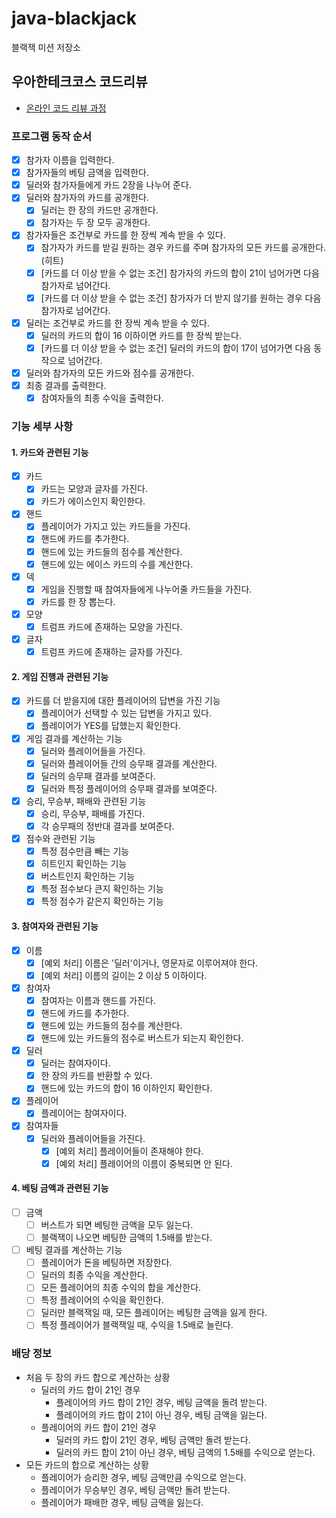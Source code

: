# java-blackjack

블랙잭 미션 저장소

## 우아한테크코스 코드리뷰

- [온라인 코드 리뷰 과정](https://github.com/woowacourse/woowacourse-docs/blob/master/maincourse/README.md)

### 프로그램 동작 순서
- [x] 참가자 이름을 입력한다.
- [x] 참가자들의 베팅 금액을 입력한다.
- [x] 딜러와 참가자들에게 카드 2장을 나누어 준다.
- [x] 딜러와 참가자의 카드를 공개한다.
  - [x] 딜러는 한 장의 카드만 공개한다.
  - [x] 참가자는 두 장 모두 공개한다.
- [x] 참가자들은 조건부로 카드를 한 장씩 계속 받을 수 있다.
    - [x] 참가자가 카드를 받길 원하는 경우 카드를 주며 참가자의 모든 카드를 공개한다. (히트)
    - [x] [카드를 더 이상 받을 수 없는 조건] 참가자의 카드의 합이 21이 넘어가면 다음 참가자로 넘어간다.
    - [x] [카드를 더 이상 받을 수 없는 조건] 참가자가 더 받지 않기를 원하는 경우 다음 참가자로 넘어간다.
- [x] 딜러는 조건부로 카드를 한 장씩 계속 받을 수 있다.
  - [x] 딜러의 카드의 합이 16 이하이면 카드를 한 장씩 받는다.
  - [x] [카드를 더 이상 받을 수 없는 조건] 딜러의 카드의 합이 17이 넘어가면 다음 동작으로 넘어간다.
- [x] 딜러와 참가자의 모든 카드와 점수를 공개한다.
- [x] 최종 결과를 출력한다.
  - [x] 참여자들의 최종 수익을 출력한다.

### 기능 세부 사항

#### 1. 카드와 관련된 기능
  - [x] 카드
    - [x] 카드는 모양과 글자를 가진다.
    - [x] 카드가 에이스인지 확인한다.
  - [x] 핸드
    - [x] 플레이어가 가지고 있는 카드들을 가진다.
    - [x] 핸드에 카드를 추가한다.
    - [x] 핸드에 있는 카드들의 점수를 계산한다.
    - [x] 핸드에 있는 에이스 카드의 수를 계산한다.
  - [x] 덱
    - [x] 게임을 진행할 때 참여자들에게 나누어줄 카드들을 가진다.
    - [x] 카드를 한 장 뽑는다.
  - [x] 모양
    - [x] 트럼프 카드에 존재하는 모양을 가진다.
  - [x] 글자
    - [x] 트럼프 카드에 존재하는 글자를 가진다.

#### 2. 게임 진행과 관련된 기능
  - [x] 카드를 더 받을지에 대한 플레이어의 답변을 가진 기능
    - [x] 플레이어가 선택할 수 있는 답변을 가지고 있다.
    - [x] 플레이어가 YES를 답했는지 확인한다.
  - [x] 게임 결과를 계산하는 기능
    - [x] 딜러와 플레이어들을 가진다.
    - [x] 딜러와 플레이어들 간의 승무패 결과를 계산한다.
    - [x] 딜러의 승무패 결과를 보여준다.
    - [x] 딜러와 특정 플레이어의 승무패 결과를 보여준다.
  - [x] 승리, 무승부, 패배와 관련된 기능
    - [x] 승리, 무승부, 패배를 가진다.
    - [x] 각 승무패의 정반대 결과를 보여준다.
  - [x] 점수와 관련된 기능
    - [x] 특정 점수만큼 빼는 기능
    - [x] 히트인지 확인하는 기능
    - [x] 버스트인지 확인하는 기능
    - [x] 특정 점수보다 큰지 확인하는 기능
    - [x] 특정 점수가 같은지 확인하는 기능

#### 3. 참여자와 관련된 기능
  - [x] 이름
    - [x] [예외 처리] 이름은 '딜러'이거나, 영문자로 이루어져야 한다.
    - [x] [예외 처리] 이름의 길이는 2 이상 5 이하이다.
  - [x] 참여자
    - [x] 참여자는 이름과 핸드를 가진다.
    - [x] 핸드에 카드를 추가한다.
    - [x] 핸드에 있는 카드들의 점수를 계산한다.
    - [x] 핸드에 있는 카드들의 점수로 버스트가 되는지 확인한다.
  - [x] 딜러
    - [x] 딜러는 참여자이다.
    - [x] 한 장의 카드를 반환할 수 있다.
    - [x] 핸드에 있는 카드의 합이 16 이하인지 확인한다.
  - [x] 플레이어
    - [x] 플레이어는 참여자이다.
  - [x] 참여자들
    - [x] 딜러와 플레이어들을 가진다.
      - [x] [예외 처리] 플레이어들이 존재해야 한다.
      - [x] [예외 처리] 플레이어의 이름이 중복되면 안 된다.

#### 4. 베팅 금액과 관련된 기능
  - [ ] 금액
    - [ ] 버스트가 되면 베팅한 금액을 모두 잃는다.
    - [ ] 블랙잭이 나오면 베팅한 금액의 1.5배를 받는다.
  - [ ] 베팅 결과를 계산하는 기능
    - [ ] 플레이어가 돈을 베팅하면 저장한다.
    - [ ] 딜러의 최종 수익을 계산한다.
    - [ ] 모든 플레이어의 최종 수익의 합을 계산한다.
    - [ ] 특정 플레이어의 수익을 확인한다.
    - [ ] 딜러만 블랙잭일 때, 모든 플레이어는 베팅한 금액을 잃게 한다.
    - [ ] 특정 플레이어가 블랙잭일 때, 수익을 1.5배로 늘린다.

### 배당 정보
  - 처음 두 장의 카드 합으로 계산하는 상황
    - 딜러의 카드 합이 21인 경우
      - 플레이어의 카드 합이 21인 경우, 베팅 금액을 돌려 받는다.
      - 플레이어의 카드 합이 21이 아닌 경우, 베팅 금액을 잃는다.
    - 플레이어의 카드 합이 21인 경우
      - 딜러의 카드 합이 21인 경우, 베팅 금액만 돌려 받는다.
      - 딜러의 카드 합이 21이 아닌 경우, 베팅 금액의 1.5배를 수익으로 얻는다.
  - 모든 카드의 합으로 계산하는 상황
    - 플레이어가 승리한 경우, 베팅 금액만큼 수익으로 얻는다.
    - 플레이어가 무승부인 경우, 베팅 금액만 돌려 받는다.
    - 플레이어가 패배한 경우, 베팅 금액을 잃는다.
